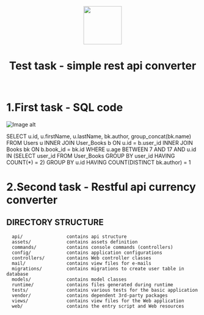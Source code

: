 <p align="center">
    <a href="https://github.com/yiisoft" target="_blank">
        <img src="https://avatars0.githubusercontent.com/u/993323" height="100px">
    </a>
    <h1 align="center">Test task - simple rest api converter</h1>
    <br>
</p>

# 1.First task - SQL code
![Image alt](https://github.com/{username}/{repository}/raw/{branch}/{path}/image.png)

SELECT u.id, u.firstName, u.lastName, bk.author, group_concat(bk.name)
FROM Users u
  INNER JOIN User_Books b 
    ON u.id = b.user_id
  INNER JOIN Books bk 
    ON b.book_id = bk.id
WHERE u.age BETWEEN 7 AND 17
  AND u.id IN 
    (SELECT user_id FROM User_Books GROUP BY user_id HAVING COUNT(*) = 2)
GROUP BY u.id HAVING COUNT(DISTINCT bk.author) = 1


# 2.Second task - Restful api currency converter


DIRECTORY STRUCTURE
-------------------

      api/                contains api structure
      assets/             contains assets definition
      commands/           contains console commands (controllers)
      config/             contains application configurations
      controllers/        contains Web controller classes
      mail/               contains view files for e-mails
      migrations/         contains migrations to create user table in database
      models/             contains model classes
      runtime/            contains files generated during runtime
      tests/              contains various tests for the basic application
      vendor/             contains dependent 3rd-party packages
      views/              contains view files for the Web application
      web/                contains the entry script and Web resources




